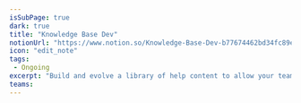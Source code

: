 ```yaml
---
isSubPage: true
dark: true
title: "Knowledge Base Dev"
notionUrl: "https://www.notion.so/Knowledge-Base-Dev-b77674462bd34fc89ead32a06ffcc7d5"
icon: "edit_note"
tags: 
 - Ongoing
excerpt: "Build and evolve a library of help content to allow your team to get instant answers to common tech questions"
teams: 
---
```

